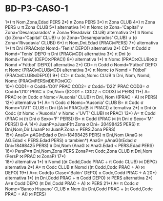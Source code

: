 # BD-P3-CASO-1
1*) π Nom,Zona,Edad PERS
2*) π Zona PERS
3*) π Zona CLUB
4*) π Zona PERS ∪ π Zona CLUB
5*) alternativa 1*) π Nomc (σ Zona='Capital' ∨ Zona='Desamparados' ∨ Zona='Rivadavia' CLUB)
    alternativa 2*) π Nomc ((σ Zona='Capital' CLUB) ∪ (σ Zona='Desamparados' CLUB) ∪ (σ Zona='Rivadavia' CLUB))
6*) π Nom,Dni,Edad (PRAC⨝PERS)
7*) alternativa 1*) π Dni (PRAC⨝(σ Nomd='Tenis' DEPO))
    alternativa 2*) CD= π Codd σ Nomd='Tenis' DEPO
                    π Dni (PRAC⨝CD)
    alternativa 3*) π Dni (σ Nomd='Tenis' (DEPO⨝PRAC))
8*) alternativa 1*) π Nomc (PRAC⨝CLUB⨝(σ Nomd ='Fútbol' DEPO))
    alternativa 2*) CD= π Codd σ Nomd='Fútbol' DEPO
                    π Nomc (PRAC⨝CLUB⨝CD)
    alternativa 3*) π Nomc (σ Nomd ='Fútbol' (PRAC⨝CLUB⨝DEPO))
9*) CC= π Codc,Nomc CLUB
    π Dni, Nom, Nomd, Nomc (PRAC⨝PERS⨝DEPO⨝CC)    
10*) COD1= σ Codd='D01' PRAC
     COD2= σ Codd='D22' PRAC
     COD3= σ Codd='D10' PRAC
     π Dni,Nom ((COD1 ∩ COD2 ∩ COD3) ⨝ PERS)
11*) A= PRAC ⨝ (π Codc σ Nomc='Ausonia' CLUB)
     π Dni, Nom ((PRAC - A) ⨝ PERS)
12*) alternativa 1*) A= π Codc σ Nomc='Ausonia' CLUB
                     B= π Codc σ Nomc='UVT' CLUB
                     π Dni ((A ⨝ PRAC)∪(B ⨝ PRAC))
     alternativa 2*) π Dni (π Codc (σ Nomc ='Ausonia' ∨ Nomc ='UVT' CLUB) ⨝ PRAC)
13*) A= π Codd (PRAC ⨝ (π Dni σ Sexo='F' PERS))
     B= π Codd (PRAC ⨝ (π Dni σ Sexo='M' PERS))
     B-A
14*) JuanP=ρJuanP(π Zona σ Dni= 20498425 PERS)
     π Dni,Nom,Dir (JuanP ⨝ JuanP.Zona = PERS.Zona PERS)     
15*) AnaG= ρAG(πEdad σ Dni=18498425 PERS)
     π Dni,Nom (AnaG ⨝ AG.Edad < PERS.Edad PERS)
     o tambien*) AnaG= ρAnaG(πEdad σ Dni=18498425 PERS)
                 π Dni,Nom (AnaG ⨝ AnaG.Edad < PERS.Edad PERS)
16*) PersP=π Dni,Nom,Zona PERS
     ZonaP=π Codc,Zona CLUB
     π Dni,Nom (PersP ⨝ PRAC ⨝ ZonaP)
17*)      
18*) alternativa 1*) π Nomd ((π Codd,Codc PRAC ÷ π Codc CLUB) ⨝ DEPO)
     alternativa 2*) A= π Codc CLUB
                     π Nomd ((π Codd,Codc PRAC ÷ A) ⨝ DEPO)
19*) A=π Codd(σ Clase='Balón' DEPO)
     π Codc,Codd PRAC ÷ A
20*) alternativa 1*) (π Dni,Codd PRAC ÷ π Codd DEPO) ⨝ PERS
     alternativa 2*) A=π Codd DEPO
                     (π Dni,Codd PRAC ÷ A) ⨝ PERS
21*) A= π Codc σ Nomc='Banco Hispano' CLUB
     π Nom ((π Dni,Codd PRAC ÷ (π Codd,Codc PRAC ÷ A)) ⨝ PERS)                     
